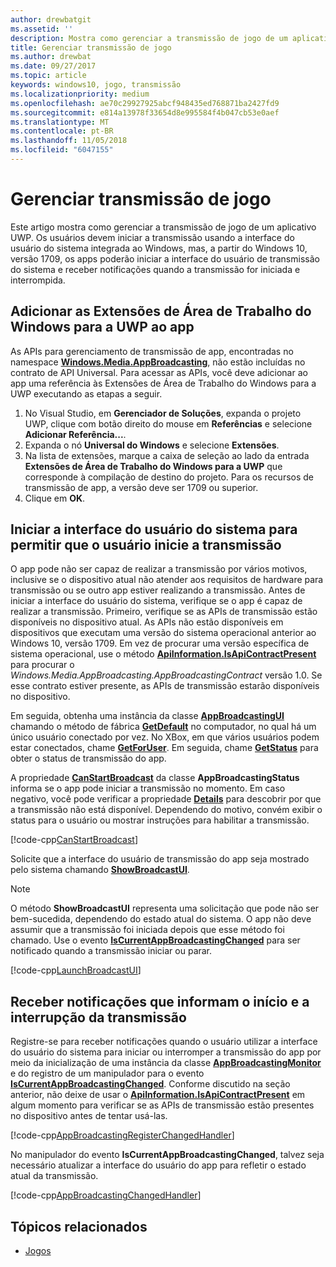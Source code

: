 ```yaml
---
author: drewbatgit
ms.assetid: ''
description: Mostra como gerenciar a transmissão de jogo de um aplicativo UWP.
title: Gerenciar transmissão de jogo
ms.author: drewbat
ms.date: 09/27/2017
ms.topic: article
keywords: windows10, jogo, transmissão
ms.localizationpriority: medium
ms.openlocfilehash: ae70c29927925abcf948435ed768871ba2427fd9
ms.sourcegitcommit: e814a13978f33654d8e995584f4b047cb53e0aef
ms.translationtype: MT
ms.contentlocale: pt-BR
ms.lasthandoff: 11/05/2018
ms.locfileid: "6047155"
---
```

# <a name="manage-game-broadcasting"></a>Gerenciar transmissão de jogo
Este artigo mostra como gerenciar a transmissão de jogo de um aplicativo UWP. Os usuários devem iniciar a transmissão usando a interface do usuário do sistema integrada ao Windows, mas, a partir do Windows 10, versão 1709, os apps poderão iniciar a interface do usuário de transmissão do sistema e receber notificações quando a transmissão for iniciada e interrompida.

## <a name="add-the-windows-desktop-extensions-for-the-uwp-to-your-app"></a>Adicionar as Extensões de Área de Trabalho do Windows para a UWP ao app
As APIs para gerenciamento de transmissão de app, encontradas no namespace **[Windows.Media.AppBroadcasting](https://docs.microsoft.com/uwp/api/windows.media.appbroadcasting)**, não estão incluídas no contrato de API Universal. Para acessar as APIs, você deve adicionar ao app uma referência às Extensões de Área de Trabalho do Windows para a UWP executando as etapas a seguir.

1. No Visual Studio, em **Gerenciador de Soluções**, expanda o projeto UWP, clique com botão direito do mouse em **Referências** e selecione **Adicionar Referência...**. 
2. Expanda o nó **Universal do Windows** e selecione **Extensões**.
3. Na lista de extensões, marque a caixa de seleção ao lado da entrada **Extensões de Área de Trabalho do Windows para a UWP** que corresponde à compilação de destino do projeto. Para os recursos de transmissão de app, a versão deve ser 1709 ou superior.
4. Clique em **OK**.

## <a name="launch-the-system-ui-to-allow-the-user-to-initiate-broadcasting"></a>Iniciar a interface do usuário do sistema para permitir que o usuário inicie a transmissão
O app pode não ser capaz de realizar a transmissão por vários motivos, inclusive se o dispositivo atual não atender aos requisitos de hardware para transmissão ou se outro app estiver realizando a transmissão. Antes de iniciar a interface do usuário do sistema, verifique se o app é capaz de realizar a transmissão. Primeiro, verifique se as APIs de transmissão estão disponíveis no dispositivo atual. As APIs não estão disponíveis em dispositivos que executam uma versão do sistema operacional anterior ao Windows 10, versão 1709. Em vez de procurar uma versão específica de sistema operacional, use o método **[ApiInformation.IsApiContractPresent](https://docs.microsoft.com/uwp/api/windows.foundation.metadata.apiinformation.isapicontractpresent)** para procurar o *Windows.Media.AppBroadcasting.AppBroadcastingContract* versão 1.0. Se esse contrato estiver presente, as APIs de transmissão estarão disponíveis no dispositivo.

Em seguida, obtenha uma instância da classe **[AppBroadcastingUI](https://docs.microsoft.com/uwp/api/windows.media.appbroadcasting.appbroadcastingui)** chamando o método de fábrica **[GetDefault](https://docs.microsoft.com/uwp/api/windows.media.appbroadcasting.appbroadcastingui.GetDefault)** no computador, no qual há um único usuário conectado por vez. No XBox, em que vários usuários podem estar conectados, chame **[GetForUser](https://docs.microsoft.com/uwp/api/windows.media.appbroadcasting.appbroadcastingui.getforuser)**. Em seguida, chame **[GetStatus](https://docs.microsoft.com/uwp/api/windows.media.appbroadcasting.appbroadcastingui.GetStatus)** para obter o status de transmissão do app.

A propriedade **[CanStartBroadcast](https://docs.microsoft.com/uwp/api/windows.media.appbroadcasting.appbroadcastingstatus.CanStartBroadcast)** da classe **AppBroadcastingStatus** informa se o app pode iniciar a transmissão no momento. Em caso negativo, você pode verificar a propriedade **[Details](https://docs.microsoft.com/uwp/api/windows.media.appbroadcasting.appbroadcastingstatus.Details)** para descobrir por que a transmissão não está disponível. Dependendo do motivo, convém exibir o status para o usuário ou mostrar instruções para habilitar a transmissão.

[!code-cpp[CanStartBroadcast](./code/AppBroadcast/cpp/AppBroadcastExampleApp/App.cpp#SnippetCanStartBroadcast)]

Solicite que a interface do usuário de transmissão do app seja mostrado pelo sistema chamando **[ShowBroadcastUI](https://docs.microsoft.com/uwp/api/windows.media.appbroadcasting.appbroadcastingui.ShowBroadcastUI)**.

> [!NOTE] 
> O método **ShowBroadcastUI** representa uma solicitação que pode não ser bem-sucedida, dependendo do estado atual do sistema. O app não deve assumir que a transmissão foi iniciada depois que esse método foi chamado. Use o evento **[IsCurrentAppBroadcastingChanged](https://docs.microsoft.com/uwp/api/windows.media.appbroadcasting.appbroadcastingmonitor.IsCurrentAppBroadcastingChanged)** para ser notificado quando a transmissão iniciar ou parar.

[!code-cpp[LaunchBroadcastUI](./code/AppBroadcast/cpp/AppBroadcastExampleApp/App.cpp#SnippetLaunchBroadcastUI)]

## <a name="receive-notifications-when-broadcasting-starts-and-stops"></a>Receber notificações que informam o início e a interrupção da transmissão
Registre-se para receber notificações quando o usuário utilizar a interface do usuário do sistema para iniciar ou interromper a transmissão do app por meio da inicialização de uma instância da classe **[AppBroadcastingMonitor](https://docs.microsoft.com/uwp/api/windows.media.appbroadcasting.appbroadcastingmonitor)** e do registro de um manipulador para o evento **[IsCurrentAppBroadcastingChanged](https://docs.microsoft.com/uwp/api/windows.media.appbroadcasting.appbroadcastingmonitor.IsCurrentAppBroadcastingChanged)**. Conforme discutido na seção anterior, não deixe de usar o **[ApiInformation.IsApiContractPresent](https://docs.microsoft.com/uwp/api/windows.foundation.metadata.apiinformation.isapicontractpresent)** em algum momento para verificar se as APIs de transmissão estão presentes no dispositivo antes de tentar usá-las. 

[!code-cpp[AppBroadcastingRegisterChangedHandler](./code/AppBroadcast/cpp/AppBroadcastExampleApp/App.cpp#SnippetAppBroadcastingRegisterChangedHandler)]

No manipulador do evento **IsCurrentAppBroadcastingChanged**, talvez seja necessário atualizar a interface do usuário do app para refletir o estado atual da transmissão.

[!code-cpp[AppBroadcastingChangedHandler](./code/AppBroadcast/cpp/AppBroadcastExampleApp/App.cpp#SnippetAppBroadcastingChangedHandler)]

## <a name="related-topics"></a>Tópicos relacionados

* [Jogos](index.md)

 

 




